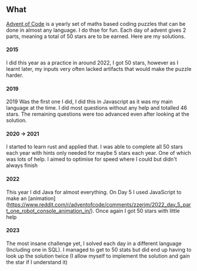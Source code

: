 ## What
[Advent of Code](https://adventofcode.com/) is a yearly set of maths based coding puzzles that can be done in almost any language. I do thse for fun. Each day of advent gives 2 parts, meaning a total of 50 stars are to be earned.
Here are my solutions.

#### 2015
I did this year as a practice in around 2022, I got 50 stars, however as I learnt later, my inputs very often lacked artifacts that would make the puzzle harder.

#### 2019
2019 Was the first one I did, I did this in Javascript as it was my main language at the time. I did most questions without any help and totalled 46 stars. The remaining questions were too advanced even after looking at the solution. 

#### 2020 -> 2021
I started to learn rust and applied that. I was able to complete all 50 stars each year with hints only needed for maybe 5 stars each year. One of which was lots of help. I aimed to optimise for speed where I could but didn't always finish

#### 2022
This year I did Java for almost everything. On Day 5 I used JavaScript to make an [animation] (https://www.reddit.com/r/adventofcode/comments/zzerjm/2022_day_5_part_one_robot_console_animation_in/). Once again I got 50 stars with little help

#### 2023
The most insane challenge yet, I solved each day in a different language (Including one in SQL). I managed to get to 50 stats but did end up having to look up the solution twice (I allow myself to implement the solution and gain the star if I understand it)
